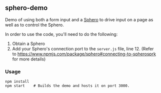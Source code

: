 ## sphero-demo

Demo of using both a form input and a [Sphero](http://www.sphero.com/) to drive input
on a page as well as to control the Sphero.

In order to use the code, you'll need to do the following:
1. Obtain a Sphero
2. Add your Sphero's connection port to the `server.js` file, line 12. (Refer to
  https://www.npmjs.com/package/sphero#connecting-to-spherosprk for more details)

### Usage

```
npm install
npm start    # Builds the demo and hosts it on port 3000.
```
